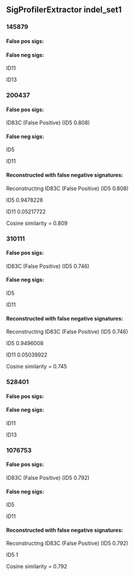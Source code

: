 ## SigProfilerExtractor indel_set1



### 145879

#### False pos sigs:



#### False neg sigs:

ID11

ID13


### 200437

#### False pos sigs:

ID83C (False Positive) (ID5 0.808)

#### False neg sigs:

ID5

ID11


#### Reconstructed with false negative signatures:


Reconstructing ID83C (False Positive) (ID5 0.808)

ID5 0.9478228

ID11 0.05217722

Cosine similarity = 0.809




### 310111

#### False pos sigs:

ID83C (False Positive) (ID5 0.746)

#### False neg sigs:

ID5

ID11


#### Reconstructed with false negative signatures:


Reconstructing ID83C (False Positive) (ID5 0.746)

ID5 0.9496008

ID11 0.05039922

Cosine similarity = 0.745




### 528401

#### False pos sigs:



#### False neg sigs:

ID11

ID13


### 1076753

#### False pos sigs:

ID83C (False Positive) (ID5 0.792)

#### False neg sigs:

ID5

ID11


#### Reconstructed with false negative signatures:


Reconstructing ID83C (False Positive) (ID5 0.792)

ID5 1

Cosine similarity = 0.792



